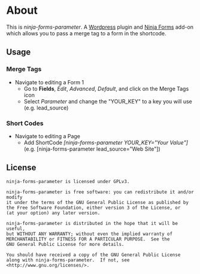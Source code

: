 # About #

This is _ninja-forms-parameter_. A [Wordpress] plugin and [Ninja Forms][ninja-forms] add-on which 
allows you to pass a merge tag to a form in the shortcode.
 
## Usage ##

### Merge Tags ###

* Navigate to editing a Form 1
  * Go to **Fields**, _Edit_, _Advanced_, _Default_, and click on the Merge Tags icon
  * Select _Parameter_ and change the "YOUR_KEY" to a key you will use (e.g. lead_source)

### Short Codes ###

* Navigate to editing a Page
  * Add ShortCode _[ninja-forms-parameter YOUR_KEY="Your Value"]_ (e.g. [ninja-forms-parameter lead_source="Web Site"])
  
## License ##

    ninja-forms-parameter is licensed under GPLv3.

    ninja-forms-parameter is free software: you can redistribute it and/or modify
    it under the terms of the GNU General Public License as published by
    the Free Software Foundation, either version 3 of the License, or
    (at your option) any later version.

    ninja-forms-parameter is distributed in the hope that it will be useful,
    but WITHOUT ANY WARRANTY; without even the implied warranty of
    MERCHANTABILITY or FITNESS FOR A PARTICULAR PURPOSE.  See the
    GNU General Public License for more details.

    You should have received a copy of the GNU General Public License
    along with ninja-forms-parameter.  If not, see <http://www.gnu.org/licenses/>.

[ninja-forms]: https://ninjaforms.com/
[wordpress]: https://wordpress.com/
